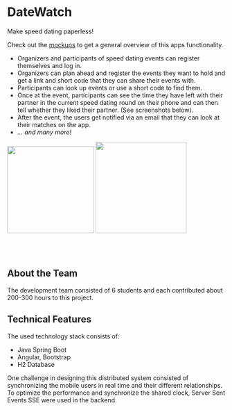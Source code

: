 # DateWatch
Make speed dating paperless!

Check out the [mockups](/documentation/mockups.pdf) to get a general overview of this apps functionality.

* Organizers and participants of speed dating events can register themselves and log in.
* Organizers can plan ahead and register the events they want to hold and get a link and short code that they can share their events with.
* Participants can look up events or use a short code to find them.
* Once at the event, participants can see the time they have left with their partner in the current speed dating round on their phone and can then tell whether they liked their partner.
(See screenshots below).
* After the event, the users get notified via an email that they can look at their matches on the app.
* _... and many more!_

<p float="left">
  <img src="https://user-images.githubusercontent.com/61852663/158476399-f38d6e1a-a615-4c87-9f36-ffe7eef44a3b.png" width="200">
  <img src="https://user-images.githubusercontent.com/61852663/158476483-423f6aec-e985-4a71-957e-486c673daa0a.png" width="210">
</p>
<br><br>

## About the Team
The development team consisted of 6 students and each contributed about 200-300 hours to this project.

## Technical Features
The used technology stack consists of:
- Java Spring Boot
- Angular, Bootstrap
- H2 Database

One challenge in designing this distributed system consisted of synchronizing the mobile users in real time and their different relationships.
To optimize the performance and synchronize the shared clock, Server Sent Events SSE were used in the backend.
